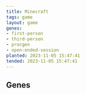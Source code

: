 ```yaml
---
title: Minecraft
tags: game
layout: game
genes:
- first-person
- third-person
- procgen
- open-ended-session
planted: 2023-11-05 15:47:41
tended: 2023-11-05 15:47:41
---
```


## Genes
